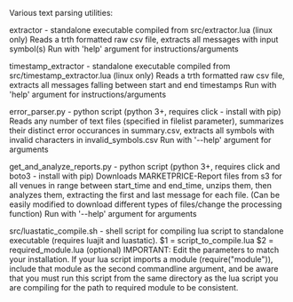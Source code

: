 Various text parsing utilities:

extractor - standalone executable compiled from src/extractor.lua (linux only)
	Reads a trth formatted raw csv file, extracts all messages with input symbol(s)
	Run with 'help' argument for instructions/arguments
	
timestamp_extractor - standalone executable compiled from src/timestamp_extractor.lua (linux only)
	Reads a trth formatted raw csv file, extracts all messages falling between start and end timestamps
	Run with 'help' argument for instructions/arguments
	
error_parser.py - python script (python 3+, requires click - install with pip)
	Reads any number of text files (specified in filelist parameter), summarizes their distinct error occurances in summary.csv, extracts all symbols with invalid characters in invalid_symbols.csv
	Run with '--help' argument for arguments
	
get_and_analyze_reports.py - python script (python 3+, requires click and boto3 - install with pip)
	Downloads MARKETPRICE-Report files from s3 for all venues in range between start_time and end_time, unzips them, then analyzes them, extracting the first and last message for each file.
	(Can be easily modified to download different types of files/change the processing function)
	Run with '--help' argument for arguments
	
src/luastatic_compile.sh - shell script for compiling lua script to standalone executable (requires luajit and luastatic). 
	$1 = script_to_compile.lua 
	$2 = required_module.lua (optional)
	IMPORTANT: 
		Edit the parameters to match your installation. 
		If your lua script imports a module (require("module")), include that module as the second commandline argument, 
		and be aware that you must run this script from the same directory as the lua script you are compiling for the path to required module to be consistent.
	
